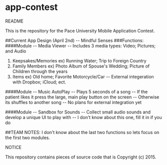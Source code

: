 # app-contest
README

This is the repository for the Pace University Mobile Application Contest.

##Current App Design (April 2nd) -- Mindful Senses
###Functions:
####Module -- Media Viewer
-- Includes 3 media types: Video; Pictures; and Audio
1) Keepsakes/Memories ex) Running Water; Trip to Foreign Country
2) Family Members ex) Photo Album of Spouse's Wedding; Picture of Children through the years
3) Items ex) Old home; Favorite Motorcycle/Car
-- External integeration with Dropbox; iCloud; ect.

####Module -- Music AutoPlay
-- Plays 5 seconds of a song
-- If the patient likes it press the large, main play button on the screen
-- Otherwise its shuffles to another song
-- No plans for external integration yet

####Module -- Sandbox for Sounds
-- Collect small audio sounds and develop a unique UI to play with
-- I don't know about this one, fill it in if you do

##TEAM NOTES:
I don't know about the last two functions so lets focus on the first two modules.

NOTICE

This repository contains pieces of source code that is Copyright (c) 2015.